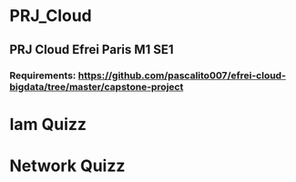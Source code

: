 # PRJ_Cloud
## PRJ Cloud Efrei Paris M1 SE1
### Requirements: https://github.com/pascalito007/efrei-cloud-bigdata/tree/master/capstone-project

# Iam Quizz



# Network Quizz



